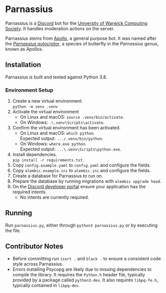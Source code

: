 # Parnassius

Parnassius is a [Discord](https://discordapp.com/) bot for the [University of Warwick Computing Society](https://uwcs.co.uk).
It handles moderation actions on the server.

Parnassius stems from [Apollo](https://github.com/UWCS/apollo), a general purpose bot.
It was named after the *[Parnassius autocrator](https://en.wikipedia.org/wiki/Parnassius_autocrator)*, a species of butterfly in the *Parnassius* genus, known as Apollos.

## Installation

Parnassius is built and tested against Python 3.8.

### Environment Setup

1. Create a new virtual environment.  
   `python -m venv .venv`
2. Activate the virtual environment
    - On Linux and macOS: `source .venv/bin/activate`.
    - On Windows: `.\.venv\Scripts\activate`.
3. Confirm the virtual environment has been activated.
    - On Linux and macOS: `which python`.  
      Expected output: `.../.venv/bin/python`.
    - On Windows: `where.exe python`.  
      Expected output: `...\.venv\Scripts\python.exe`.
4. Install dependencies.  
    `pip install -r requirements.txt`.
5. Copy `config.example.yaml` to `config.yaml` and configure the fields.
6. Copy `alembic.example.ini` to `alembic.ini` and configure the fields.
7. Create a database for Parnassius to run on.
8. Prepare the database by running migrations with `alembic upgrade head`.
9. On the [Discord developer portal](https://discord.com/developers/) ensure your application has the required intents.
    - No intents are currently required.
    
## Running 

Run `parnassius.py`, either through `python3 parnassius.py` or by executing the file.

## Contributor Notes

- Before committing run `isort .` and `black .` to ensure a consistent code style across Parnassius.
- Errors installing Psycopg are likely due to missing dependencies to compile the library.
  It requires the `Python.h` header file, typically provided by a package called `python3-dev`.
  It also requires `libpq-fe.h`, typically contained in `libpq-dev`.
